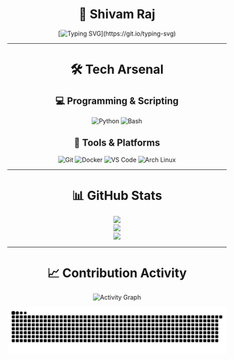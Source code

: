<div align="center">

# 🌟 Shivam Raj

[![Typing SVG](https://readme-typing-svg.demolab.com?font=Fira+Code&weight=500&size=21&duration=3000&pause=1000&color=00D9FF&center=true&vCenter=true&multiline=true&width=900&height=50&lines=The+only+true+wisdom+is+in+knowing+you+know+nothing.)](https://git.io/typing-svg)

---

# 🛠️ Tech Arsenal

<div align="center">

## 💻 Programming & Scripting
![Python](https://img.shields.io/badge/Python-3776AB?style=for-the-badge&logo=python&logoColor=white)
![Bash](https://img.shields.io/badge/Bash-4EAA25?style=for-the-badge&logo=gnu-bash&logoColor=white)

## 🔧 Tools & Platforms
![Git](https://img.shields.io/badge/Git-F05032?style=for-the-badge&logo=git&logoColor=white)
![Docker](https://img.shields.io/badge/Docker-2496ED?style=for-the-badge&logo=docker&logoColor=white)
![VS Code](https://img.shields.io/badge/VS%20Code-007ACC?style=for-the-badge&logo=visualstudiocode&logoColor=white)
![Arch Linux](https://img.shields.io/badge/Arch%20Linux-1793D1?style=for-the-badge&logo=archlinux&logoColor=white)

</div>

---

# 📊 GitHub Stats

<div align="center">
<img src="https://github-readme-stats.vercel.app/api/top-langs/?username=BetterCallShiv&theme=dark&hide_border=false&border_color=39D353&include_all_commits=true&count_private=true&langs_count=10&layout=compact" width="600" />
<br/>
<img src="https://github-readme-stats.vercel.app/api?username=bettercallshiv&show_icons=true&theme=dark&hide_border=false&border_color=39D353&title_color=39D353&icon_color=39D353&text_color=C9D1D9&rank_icon=github&include_all_commits=true&count_private=true&show=reviews,discussions_started,discussions_answered,prs_merged,prs_merged_percentage" width="600" />
<br/>
<img src="https://github-readme-streak-stats.herokuapp.com/?user=BetterCallShiv&theme=github-dark&hide_border=false&border=39D353&date_format=j%20M%5B%20Y%5D" width="600" />
</div>

---

# 📈 Contribution Activity

<div align="center">

![Activity Graph](https://github-readme-activity-graph.vercel.app/graph?username=BetterCallShiv&theme=github-dark&hide_border=true&bg_color=0D1117&color=39D353&line=39D353&point=39D353)

</div>

<div align="center">
<picture>
<source media="(prefers-color-scheme: dark)" srcset="https://raw.githubusercontent.com/BetterCallShiv/BetterCallShiv/output/github-contribution-grid-snake-dark.svg">
<source media="(prefers-color-scheme: light)" srcset="https://raw.githubusercontent.com/BetterCallShiv/BetterCallShiv/output/github-contribution-grid-snake.svg">
<img alt="github contribution grid snake animation" src="https://raw.githubusercontent.com/BetterCallShiv/BetterCallShiv/output/github-contribution-grid-snake.svg">
</picture>
</div>
